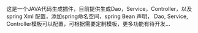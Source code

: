 这是一个JAVA代码生成插件，目前提供生成Dao，Service，Controller，以及spring Xml 配置，添加spring命名空间，spring Bean 声明，
Dao, Service, Controller模板可以配置，可根据需要定制模板，更多功能有待开发...

